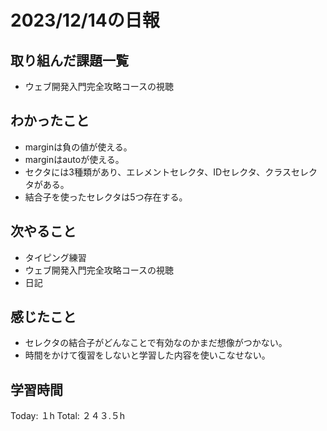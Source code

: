 # 2023/12/14の日報
## 取り組んだ課題一覧
* ウェブ開発入門完全攻略コースの視聴
## わかったこと
* marginは負の値が使える。
* marginはautoが使える。
* セクタには3種類があり、エレメントセレクタ、IDセレクタ、クラスセレクタがある。
* 結合子を使ったセレクタは5つ存在する。
## 次やること
*  タイピング練習
*  ウェブ開発入門完全攻略コースの視聴
*  日記
## 感じたこと
* セレクタの結合子がどんなことで有効なのかまだ想像がつかない。
* 時間をかけて復習をしないと学習した内容を使いこなせない。
## 学習時間
Today: １h
Total: ２４３.５h
